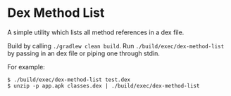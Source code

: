 Dex Method List
===============

A simple utility which lists all method references in a dex file.

Build by calling `./gradlew clean build`. Run `./build/exec/dex-method-list` by passing in an dex
file or piping one through stdin.

For example:
```
$ ./build/exec/dex-method-list test.dex
$ unzip -p app.apk classes.dex | ./build/exec/dex-method-list
```

